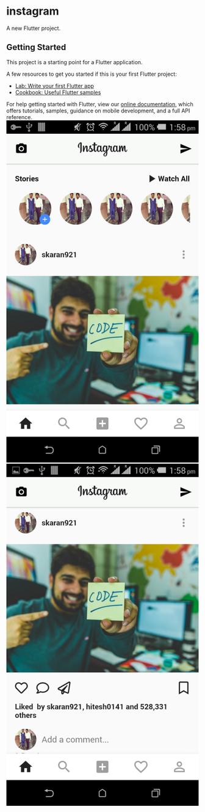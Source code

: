 # instagram

A new Flutter project.

## Getting Started

This project is a starting point for a Flutter application.

A few resources to get you started if this is your first Flutter project:

- [Lab: Write your first Flutter app](https://flutter.dev/docs/get-started/codelab)
- [Cookbook: Useful Flutter samples](https://flutter.dev/docs/cookbook)

For help getting started with Flutter, view our 
[online documentation](https://flutter.dev/docs), which offers tutorials, 
samples, guidance on mobile development, and a full API reference.
![alt text](https://raw.githubusercontent.com/skaran921/Flutter_instagram_clone/master/Screenshot_2019-06-02-13-58-20.png)
![alt text](https://raw.githubusercontent.com/skaran921/Flutter_instagram_clone/master/Screenshot_2019-06-02-13-58-28.png)
